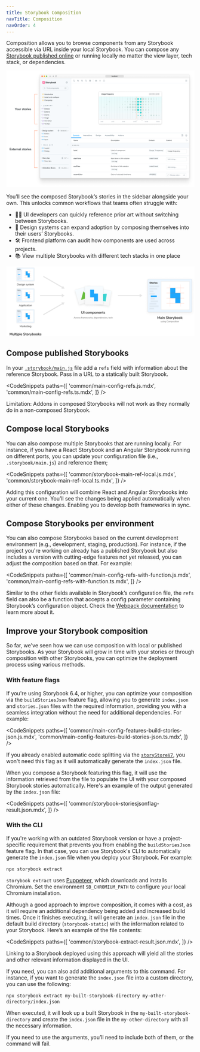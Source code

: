 ```yaml
---
title: Storybook Composition
navTitle: Composition
navOrder: 4
---
```


Composition allows you to browse components from any Storybook accessible via URL inside your local Storybook. You can compose any [Storybook published online](./publish-storybook.md) or running locally no matter the view layer, tech stack, or dependencies.

![Storybook reference external](./reference-external-storybooks-composition.png)

You’ll see the composed Storybook’s stories in the sidebar alongside your own. This unlocks common workflows that teams often struggle with:

- 👩‍💻 UI developers can quickly reference prior art without switching between Storybooks.
- 🎨 Design systems can expand adoption by composing themselves into their users’ Storybooks.
- 🛠 Frontend platform can audit how components are used across projects.
- 📚 View multiple Storybooks with different tech stacks in one place

![Storybook composition](./combine-storybooks.png)

## Compose published Storybooks

In your [`.storybook/main.js`](../08-configure/index.md#configure-story-rendering) file add a `refs` field with information about the reference Storybook. Pass in a URL to a statically built Storybook.

<!-- prettier-ignore-start -->

<CodeSnippets
  paths={[
    'common/main-config-refs.js.mdx',
    'common/main-config-refs.ts.mdx',
  ]}
/>

<!-- prettier-ignore-end -->

<Callout variant="info" icon="💡">

Limitation: Addons in composed Storybooks will not work as they normally do in a non-composed Storybook.

</Callout>

## Compose local Storybooks

You can also compose multiple Storybooks that are running locally. For instance, if you have a React Storybook and an Angular Storybook running on different ports, you can update your configuration file (i.e., `.storybook/main.js`) and reference them;

<!-- prettier-ignore-start -->

<CodeSnippets
  paths={[
    'common/storybook-main-ref-local.js.mdx',
    'common/storybook-main-ref-local.ts.mdx',
  ]}
/>

<!-- prettier-ignore-end -->

Adding this configuration will combine React and Angular Storybooks into your current one. You’ll see the changes being applied automatically when either of these changes. Enabling you to develop both frameworks in sync.

## Compose Storybooks per environment

You can also compose Storybooks based on the current development environment (e.g., development, staging, production). For instance, if the project you're working on already has a published Storybook but also includes a version with cutting-edge features not yet released, you can adjust the composition based on that. For example:

<!-- prettier-ignore-start -->

<CodeSnippets
  paths={[
    'common/main-config-refs-with-function.js.mdx',
    'common/main-config-refs-with-function.ts.mdx',
  ]}
/>

<!-- prettier-ignore-end -->

<Callout variant="info" icon="💡">

Similar to the other fields available in Storybook’s configuration file, the `refs` field can also be a function that accepts a config parameter containing Storybook’s configuration object. Check the [Webpack documentation](../09-builders/webpack.md#override-the-default-configuration) to learn more about it.

</Callout>

## Improve your Storybook composition

So far, we've seen how we can use composition with local or published Storybooks. As your Storybook will grow in time with your stories or through composition with other Storybooks, you can optimize the deployment process using various methods.

### With feature flags

If you're using Storybook 6.4, or higher, you can optimize your composition via the `buildStoriesJson` feature flag, allowing you to generate `index.json` and `stories.json` files with the required information, providing you with a seamless integration without the need for additional dependencies. For example:

<!-- prettier-ignore-start -->

<CodeSnippets
  paths={[
    'common/main-config-features-build-stories-json.js.mdx',
    'common/main-config-features-build-stories-json.ts.mdx',
  ]}
/>

<!-- prettier-ignore-end -->

<Callout variant="info" icon="💡">

If you already enabled automatic code splitting via the [`storyStoreV7`](https://storybook.js.org/docs/builders/webpack#code-splitting), you won't need this flag as it will automatically generate the `index.json` file.

</Callout>

When you compose a Storybook featuring this flag, it will use the information retrieved from the file to populate the UI with your composed Storybook stories automatically. Here's an example of the output generated by the `index.json` file:

<!-- prettier-ignore-start -->

<CodeSnippets
  paths={[
    'common/storybook-storiesjsonflag-result.json.mdx',
  ]}
/>

<!-- prettier-ignore-end -->

### With the CLI

If you're working with an outdated Storybook version or have a project-specific requirement that prevents you from enabling the `buildStoriesJson` feature flag. In that case, you can use Storybook's CLI to automatically generate the `index.json` file when you deploy your Storybook. For example:

```shell
npx storybook extract
```

<Callout variant="info" icon="💡">

`storybook extract` uses [Puppeteer](https://www.npmjs.com/package/puppeteer), which downloads and installs Chromium. Set the environment `SB_CHROMIUM_PATH` to configure your local Chromium installation.

</Callout>

Although a good approach to improve composition, it comes with a cost, as it will require an additional dependency being added and increased build times. Once it finishes executing, it will generate an `index.json` file in the default build directory (`storybook-static`) with the information related to your Storybook. Here’s an example of the file contents:

<!-- prettier-ignore-start -->

<CodeSnippets
  paths={[
    'common/storybook-extract-result.json.mdx',
  ]}
/>

<!-- prettier-ignore-end -->

Linking to a Storybook deployed using this approach will yield all the stories and other relevant information displayed in the UI.

If you need, you can also add additional arguments to this command. For instance, if you want to generate the `index.json` file into a custom directory, you can use the following:

```shell
npx storybook extract my-built-storybook-directory my-other-directory/index.json
```

When executed, it will look up a built Storybook in the `my-built-storybook-directory` and create the `index.json` file in the `my-other-directory` with all the necessary information.

<Callout variant="info" icon="💡">

If you need to use the arguments, you’ll need to include both of them, or the command will fail.

</Callout>
